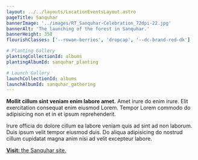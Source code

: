 ```yaml
---
layout: ../../layouts/LocationEventsLayout.astro
pageTitle: Sanquhar
bannerImage: '../images/RT_Sanquhar-Celebration_72dpi-22.jpg'
bannerAlt: 'The launching of the forest in Sanquhar.'
bannerHeight: 350
flourishClasses: ['--rowan-berries', 'dropcap', '--dc-brand-red-dk']

# Planting Gallery
plantingCollectionId: albums
plantingAlbumId: sanquhar_planting

# Launch Gallery
launchCollectionId: albums
launchAlbumId: sanquhar_gathering
---
```


__Mollit cillum sint veniam enim labore amet.__ Amet irure do enim irure. Elit exercitation consequat enim eiusmod Lorem. Tempor Lorem commodo do adipisicing non et in et ipsum reprehenderit.

Irure officia do dolore cillum ea labore veniam quis ad sint ad non laborum. Duis ipsum velit tempor eiusmod duis. Do aliqua adipisicing do nostrud cillum cupidatat magna anim nisi ad velit excepteur labore.

<a class="link" href='../visit/sanquhar'><b>Visit: </b>the Sanquhar site.</a>
